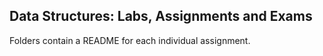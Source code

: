 ## Data Structures: Labs, Assignments and Exams
Folders contain a README for each individual assignment.
